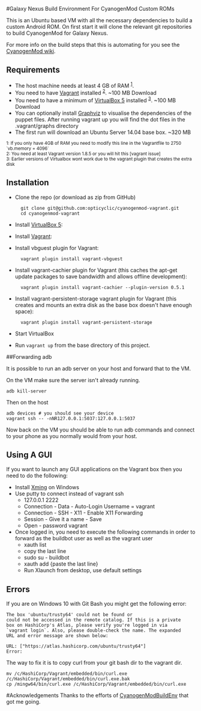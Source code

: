 #Galaxy Nexus Build Environment For CyanogenMod Custom ROMs

This is an Ubuntu based VM with all the necessary dependencies to build a custom Android ROM. 
On first start it will clone the relevant git repositories to build CyanogenMod for Galaxy Nexus.

For more info on the build steps that this is automating for you see the [CyanogenMod wiki].

## Requirements

* The host machine needs at least 4 GB of RAM <sup>[1](#footnote1)</sup>.
* You need to have [Vagrant] installed <sup>[2](#footnote2)</sup>. ~100 MB Download
* You need to have a minimum of [VirtualBox 5] installed <sup>[3](#footnote3)</sup>. ~100 MB Download
* You can optionally install [Graphviz] to visualise the dependencies of the puppet files. After running vagrant up you will find the dot files in the .vagrant/graphs directory
* The first run will download an Ubuntu Server 14.04 base box. ~320 MB

<sub>
<a name="footnote1">1</a>: If you only have 4GB of RAM you need to modify this line in the Vagrantfile to 2750 `vb.memory = 4096`
<br/>
<a name="footnote2">2</a>: You need at least Vagrant version 1.8.5 or you will hit this [vagrant issue]
<br/>
<a name="footnote3">3</a>: Earlier versions of Virtualbox wont work due to the vagrant plugin that creates the extra disk
</sub>

## Installation

* Clone the repo (or download as zip from GitHub)
 
        git clone git@github.com:opticyclic/cyanogenmod-vagrant.git
        cd cyanogenmod-vagrant

* Install [VirtualBox 5]:

* Install [Vagrant]:

* Install vbguest plugin for Vagrant:

        vagrant plugin install vagrant-vbguest

* Install vagrant-cachier plugin for Vagrant (this caches the apt-get update packages to save bandwidth and allows offline development):

        vagrant plugin install vagrant-cachier --plugin-version 0.5.1

* Install vagrant-persistent-storage vagrant plugin for Vagrant (this creates and mounts an extra disk as the base box doesn't have enough space):

        vagrant plugin install vagrant-persistent-storage

* Start VirtualBox

* Run `vagrant up` from the base directory of this project. 

##Forwarding adb

It is possible to run an adb server on your host and forward that to the VM.

On the VM make sure the server isn't already running.

    adb kill-server

Then on the host

    adb devices # you should see your device
    vagrant ssh -- -nNR127.0.0.1:5037:127.0.0.1:5037

Now back on the VM you should be able to run adb commands and connect to your phone as you normally would from your host.

## Using A GUI
If you want to launch any GUI applications on the Vagrant box then you need to do the following:

* Install [Xming] on Windows 
* Use putty to connect instead of vagrant ssh
  * 127.0.0.1 2222
  * Connection - Data - Auto-Login Username = vagrant
  * Connection - SSH - X11 - Enable X11 Forwarding 
  * Session - Give it a name - Save
  * Open - password vagrant
* Once logged in, you need to execute the following commands in order to forward as the buildbot user as well as the vagrant user
  * xauth list
  * copy the last line
  * sudo su - buildbot
  * xauth add {paste the last line}
  * Run Xlaunch from desktop, use default settings	

## Errors

If you are on Windows 10 with Git Bash you might get the following error:

    The box 'ubuntu/trusty64' could not be found or
    could not be accessed in the remote catalog. If this is a private
    box on HashiCorp's Atlas, please verify you're logged in via
    `vagrant login`. Also, please double-check the name. The expanded
    URL and error message are shown below:
    
    URL: ["https://atlas.hashicorp.com/ubuntu/trusty64"]
    Error:

The way to fix it is to copy curl from your git bash dir to the vagrant dir.

    mv /c/HashiCorp/Vagrant/embedded/bin/curl.exe /c/HashiCorp/Vagrant/embedded/bin/curl.exe.bak
    cp /mingw64/bin/curl.exe /c/HashiCorp/Vagrant/embedded/bin/curl.exe

#Acknowledgements
Thanks to the efforts of [CyanogenModBuildEnv] that got me going.




[CyanogenModBuildEnv]: https://github.com/farproc/CyanogenModBuildEnv

[CyanogenMod wiki]: http://wiki.cyanogenmod.org/w/Build_for_maguro#Initialize_the_CyanogenMod_source_repository

[duplicate]: https://help.github.com/articles/duplicating-a-repository/

[Graphviz]: http://www.graphviz.org/Download.php

[Puppet]: http://puppetlabs.com/

[Vagrant]: http://www.vagrantup.com/

[vagrant issue]: https://github.com/mitchellh/vagrant/issues/5572

[VirtualBox 5]: https://www.virtualbox.org/wiki/downloads/

[Xming]: http://www.straightrunning.com/XmingNotes/
